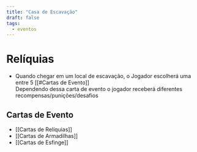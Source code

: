 ```yaml
---
title: "Casa de Escavação"
draft: false
tags:
  - eventos
---
```

# Relíquias

- Quando chegar em um local de escavação, o Jogador escolherá uma entre 5 [[#Cartas de Evento]]  
Dependendo dessa carta de evento o jogador receberá diferentes recompensas/punições/desafios

## Cartas de Evento

- [[Cartas de Relíquias]]
- [[Cartas de Armadilhas]]
- [[Cartas de Esfinge]]